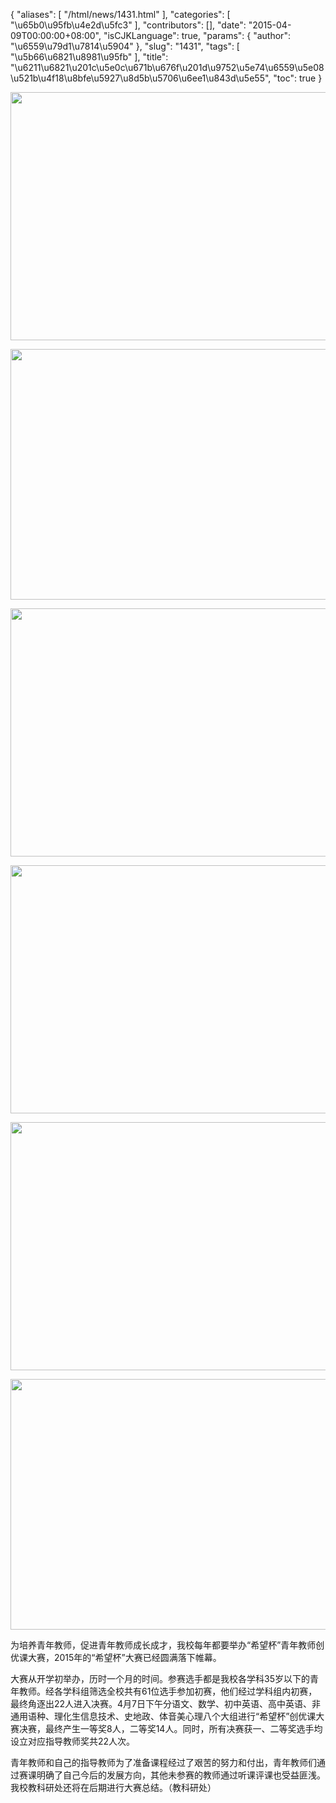 {
    "aliases": [
        "/html/news/1431.html"
    ],
    "categories": [
        "\u65b0\u95fb\u4e2d\u5fc3"
    ],
    "contributors": [],
    "date": "2015-04-09T00:00:00+08:00",
    "isCJKLanguage": true,
    "params": {
        "author": "\u6559\u79d1\u7814\u5904"
    },
    "slug": "1431",
    "tags": [
        "\u5b66\u6821\u8981\u95fb"
    ],
    "title": "\u6211\u6821\u201c\u5e0c\u671b\u676f\u201d\u9752\u5e74\u6559\u5e08\u521b\u4f18\u8bfe\u5927\u8d5b\u5706\u6ee1\u843d\u5e55",
    "toc": true
}


<img
    src="https://cdn.tfls.online/mirror/full/862fbb67436d1b92aa197df1aa3a9291214b1f56.jpg"
    style="display:block;margin-left:auto;margin-right:auto;"
    decoding="async"
    fetchpriority="auto"
    loading="lazy"
    height="397"
    width="600"
/>





<img
    src="https://cdn.tfls.online/mirror/full/559d76b9f234eabb27ad05c07f8d5cf08f32ddac.jpg"
    style="display:block;margin-left:auto;margin-right:auto;"
    decoding="async"
    fetchpriority="auto"
    loading="lazy"
    height="401"
    width="600"
/>





<img
    src="https://cdn.tfls.online/mirror/full/e0dbb7538c724fdd49bf1ab8d45f155dca9fc851.jpg"
    style="display:block;margin-left:auto;margin-right:auto;"
    decoding="async"
    fetchpriority="auto"
    loading="lazy"
    height="397"
    width="600"
/>





<img
    src="https://cdn.tfls.online/mirror/full/2a710847e38bdc692cd59d542bcfe5dc7ce75b3a.jpg"
    style="display:block;margin-left:auto;margin-right:auto;"
    decoding="async"
    fetchpriority="auto"
    loading="lazy"
    height="397"
    width="600"
/>





<img
    src="https://cdn.tfls.online/mirror/full/ab4a5d76f980f00c314f6c3f3607e250a9c7448b.jpg"
    style="display:block;margin-left:auto;margin-right:auto;"
    decoding="async"
    fetchpriority="auto"
    loading="lazy"
    height="397"
    width="600"
/>





<img
    src="https://cdn.tfls.online/mirror/full/8509a1e40e3eee3340e801d5832eeca8f6cbc0a8.jpg"
    style="display:block;margin-left:auto;margin-right:auto;"
    decoding="async"
    fetchpriority="auto"
    loading="lazy"
    height="401"
    width="600"
/>




  





为培养青年教师，促进青年教师成长成才，我校每年都要举办“希望杯”青年教师创优课大赛，2015年的“希望杯”大赛已经圆满落下帷幕。




大赛从开学初举办，历时一个月的时间。参赛选手都是我校各学科35岁以下的青年教师。经各学科组筛选全校共有61位选手参加初赛，他们经过学科组内初赛，最终角逐出22人进入决赛。4月7日下午分语文、数学、初中英语、高中英语、非通用语种、理化生信息技术、史地政、体音美心理八个大组进行“希望杯”创优课大赛决赛，最终产生一等奖8人，二等奖14人。同时，所有决赛获一、二等奖选手均设立对应指导教师奖共22人次。




青年教师和自己的指导教师为了准备课程经过了艰苦的努力和付出，青年教师们通过赛课明确了自己今后的发展方向，其他未参赛的教师通过听课评课也受益匪浅。我校教科研处还将在后期进行大赛总结。（教科研处）




  



